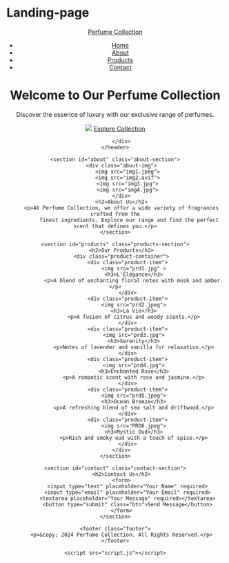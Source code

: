 # Landing-page
<!DOCTYPE html>
<html lang="en">
<head>
    <meta charset="UTF-8">
    <meta name="viewport" content="width=device-width, initial-scale=1.0">
    <title>Perfume Collection</title>
    <link rel="stylesheet" href="style.css">
</head>
<body>
    <header class="header">
        <nav class="navbar">
            <a href="#" class="logo">Perfume Collection</a>
            <ul class="nav-menu">
                <li><a href="#home">Home</a></li>
                <li><a href="#about">About</a></li>
                <li><a href="#products">Products</a></li>
                <li><a href="#contact">Contact</a></li>
            </ul>
        </nav>
        <div class="header-content">
            <h1>Welcome to Our Perfume Collection</h1>
            <p>Discover the essence of luxury with our exclusive range of perfumes.</p>
            <img src="home.jpg">
            <a href="#products" class="btn">Explore Collection</a>
            
        </div>
    </header>

    <section id="about" class="about-section">
        <div class="about-img">
            <img src="img1.jpeg">
            <img src="img2.avif">
            <img src="img3.jpg">
            <img src="img4.jpg">
        </div>
        <h2>About Us</h2>
        <p>At Perfume Collection, we offer a wide variety of fragrances crafted from the
             finest ingredients. Explore our range and find the perfect scent that defines you.</p>
    </section>

    <section id="products" class="products-section">
        <h2>Our Products</h2>
        <div class="product-container">
            <div class="product-item">
                <img src="prd1.jpg" >
                <h3>L'Élégance</h3>
                <p>A blend of enchanting floral notes with musk and amber.</p>
            </div>
            <div class="product-item">
                <img src="prd2.jpeg">
                <h3>La Vie</h3>
                <p>A fusion of citrus and woody scents.</p>
            </div>
            <div class="product-item">
                <img src="prd3.jpg">
                <h3>Serenity</h3>
                <p>Notes of lavender and vanilla for relaxation.</p>
            </div>
            <div class="product-item">
                <img src="prd4.jpg">
                <h3>Enchanted Rose</h3>
                <p>A romantic scent with rose and jasmine.</p>
            </div>
            <div class="product-item">
                <img src="prd5.jpeg">
                <h3>Ocean Breeze</h3>
                <p>A refreshing blend of sea salt and driftwood.</p>
            </div>
            <div class="product-item">
                <img src="PRD6.jpeg">
                <h3>Mystic Oud</h3>
                <p>Rich and smoky oud with a touch of spice.</p>
            </div>
        </div>
    </section>

    <section id="contact" class="contact-section">
        <h2>Contact Us</h2>
        <form>
            <input type="text" placeholder="Your Name" required>
            <input type="email" placeholder="Your Email" required>
            <textarea placeholder="Your Message" required></textarea>
            <button type="submit" class="btn">Send Message</button>
        </form>
    </section>

    <footer class="footer">
        <p>&copy; 2024 Perfume Collection. All Rights Reserved.</p>
    </footer>

    <script src="script.js"></script>
</body>
</html>
